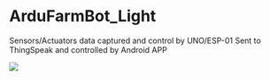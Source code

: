 # ArduFarmBot_Light
Sensors/Actuators data captured and control by UNO/ESP-01 Sent to ThingSpeak and controlled by Android APP

<p> 
<img src=“https://github.com/Mjrovai/ArduFarmBot_Light/blob/master/ArduFarmBot_Light/BlockDiagram.png”>
</p>

